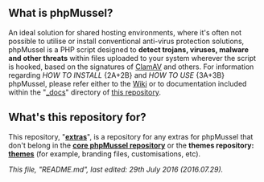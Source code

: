 ## **What is phpMussel?**

An ideal solution for shared hosting environments, where it's often not possible to utilise or install conventional anti-virus protection solutions, phpMussel is a PHP script designed to **detect trojans, viruses, malware and other threats** within files uploaded to your system wherever the script is hooked, based on the signatures of [ClamAV](http://www.clamav.net/) and others. For information regarding *HOW TO INSTALL* {2A+2B} and *HOW TO USE* {3A+3B} phpMussel, please refer either to the [Wiki](https://github.com/Maikuolan/phpMussel/wiki) or to documentation included within the "[_docs](https://github.com/Maikuolan/phpMussel/tree/master/_docs)" directory of [this repository](https://github.com/Maikuolan/phpMussel).

## **What's this repository for?**

This repository, "__[extras](https://github.com/phpMussel/extras)__", is a repository for any extras for phpMussel that don't belong in the __[core phpMussel repository](https://github.com/Maikuolan/phpMussel)__ or the __themes repository: [themes](https://github.com/phpMussel/themes)__ (for example, branding files, customisations, etc).

*This file, "README.md", last edited: 29th July 2016 (2016.07.29).*
